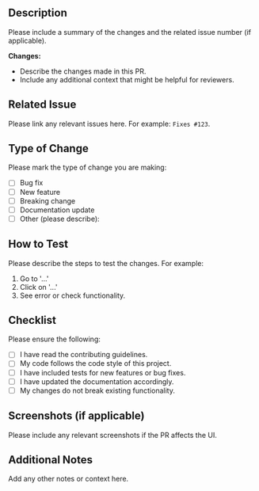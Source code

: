 ## Description

Please include a summary of the changes and the related issue number (if applicable).

**Changes:**

- Describe the changes made in this PR.
- Include any additional context that might be helpful for reviewers.

## Related Issue

Please link any relevant issues here. For example: `Fixes #123`.

## Type of Change

Please mark the type of change you are making:

- [ ] Bug fix
- [ ] New feature
- [ ] Breaking change
- [ ] Documentation update
- [ ] Other (please describe):

## How to Test

Please describe the steps to test the changes. For example:

1. Go to '...'
2. Click on '...'
3. See error or check functionality.

## Checklist

Please ensure the following:

- [ ] I have read the contributing guidelines.
- [ ] My code follows the code style of this project.
- [ ] I have included tests for new features or bug fixes.
- [ ] I have updated the documentation accordingly.
- [ ] My changes do not break existing functionality.

## Screenshots (if applicable)

Please include any relevant screenshots if the PR affects the UI.

## Additional Notes

Add any other notes or context here.
